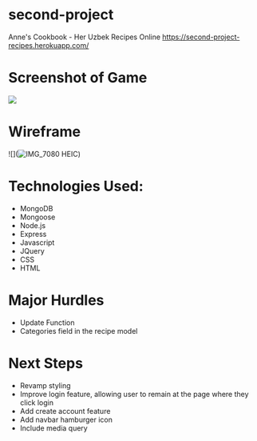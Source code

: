 # second-project
Anne's Cookbook - Her Uzbek Recipes Online
https://second-project-recipes.herokuapp.com/

# Screenshot of Game
![](https://github.com/allaboutaisha/first-project/blob/main/Game%20Screen.png)

# Wireframe
![](![IMG_7080 HEIC](https://user-images.githubusercontent.com/118096397/210922746-fcaea628-cec3-461f-81ce-7317b8d68de5.png))

# Technologies Used:
- MongoDB
- Mongoose
- Node.js
- Express
- Javascript
- JQuery
- CSS
- HTML

# Major Hurdles
- Update Function
- Categories field in the recipe model

# Next Steps
- Revamp styling
- Improve login feature, allowing user to remain at the page where they click login 
- Add create account feature
- Add navbar hamburger icon
- Include media query 
